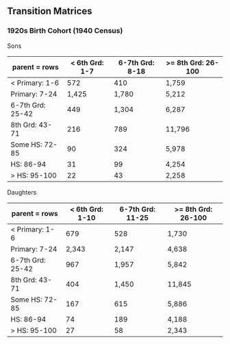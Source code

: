## Transition Matrices

### 1920s Birth Cohort (1940 Census)

Sons

parent = rows        |     < 6th Grd: 1-7|     6-7th Grd: 8-18|  >= 8th Grd: 26-100|
-----------------|-------------------|--------------------|--------------------|
< Primary: 1-6   |                572|                 410|               1,759|
Primary: 7-24    |              1,425|               1,780|               5,212|
6-7th Grd: 25-42 |                449|               1,304|               6,287|
8th Grd: 43-71   |                216|                 789|              11,796|
Some HS: 72-85   |                 90|                 324|               5,978|
HS: 86-94        |                 31|                  99|               4,254|
> HS: 95-100     |                 22|                  43|               2,258|

Daughters

parent = rows        |    < 6th Grd: 1-10|    6-7th Grd: 11-25|  >= 8th Grd: 26-100|
-----------------|-------------------|--------------------|--------------------|
< Primary: 1-6   |                679|                 528|               1,730|
Primary: 7-24    |              2,343|               2,147|               4,638|
6-7th Grd: 25-42 |                967|               1,957|               5,842|
8th Grd: 43-71   |                404|               1,450|              11,845|
Some HS: 72-85   |                167|                 615|               5,886|
HS: 86-94        |                 74|                 189|               4,188|
> HS: 95-100     |                 27|                  58|               2,343|

### 